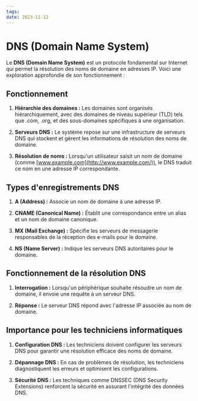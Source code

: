 ```yaml
---
tags: 
date: 2023-11-12
---
```

# DNS (Domain Name System)

Le **DNS (Domain Name System)** est un protocole fondamental sur Internet qui permet la résolution des noms de domaine en adresses IP. Voici une exploration approfondie de son fonctionnement :

## Fonctionnement

1. **Hiérarchie des domaines :** Les domaines sont organisés hiérarchiquement, avec des domaines de niveau supérieur (TLD) tels que .com, .org, et des sous-domaines spécifiques à une organisation.
    
2. **Serveurs DNS :** Le système repose sur une infrastructure de serveurs DNS qui stockent et gèrent les informations de résolution des noms de domaine.
    
3. **Résolution de noms :** Lorsqu'un utilisateur saisit un nom de domaine (comme [www.example.com](http://www.example.com/)), le DNS traduit ce nom en une adresse IP correspondante.
    

## Types d'enregistrements DNS

1. **A (Address) :** Associe un nom de domaine à une adresse IP.
    
2. **CNAME (Canonical Name) :** Établit une correspondance entre un alias et un nom de domaine canonique.
    
3. **MX (Mail Exchange) :** Spécifie les serveurs de messagerie responsables de la réception des e-mails pour le domaine.
    
4. **NS (Name Server) :** Indique les serveurs DNS autoritaires pour le domaine.
    

## Fonctionnement de la résolution DNS

1. **Interrogation :** Lorsqu'un périphérique souhaite résoudre un nom de domaine, il envoie une requête à un serveur DNS.
    
2. **Réponse :** Le serveur DNS répond avec l'adresse IP associée au nom de domaine.
    

## Importance pour les techniciens informatiques

1. **Configuration DNS :** Les techniciens doivent configurer les serveurs DNS pour garantir une résolution efficace des noms de domaine.
    
2. **Dépannage DNS :** En cas de problèmes de résolution, les techniciens diagnostiquent les erreurs et optimisent les configurations.
    
3. **Sécurité DNS :** Les techniques comme DNSSEC (DNS Security Extensions) renforcent la sécurité en assurant l'intégrité des données DNS.